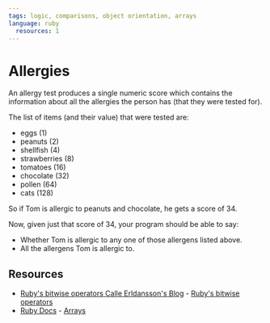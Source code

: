 ```yaml
---
tags: logic, comparisons, object orientation, arrays
language: ruby
  resources: 1
---
```


# Allergies

An allergy test produces a single numeric score which contains the information about all the allergies the person has (that they were tested for).

The list of items (and their value) that were tested are:

* eggs (1)
* peanuts (2)
* shellfish (4)
* strawberries (8)
* tomatoes (16)
* chocolate (32)
* pollen (64)
* cats (128)

So if Tom is allergic to peanuts and chocolate, he gets a score of 34.

Now, given just that score of 34, your program should be able to say:

- Whether Tom is allergic to any one of those allergens listed above.
- All the allergens Tom is allergic to.

## Resources
* [Ruby's bitwise operators Calle Erldansson's Blog](http://calleerlandsson.com/) - [Ruby's bitwise operators](http://calleerlandsson.com/rubys-bitwise-operators)
* [Ruby Docs](http://www.ruby-doc.org/) - [Arrays](http://www.ruby-doc.org/core-2.1.1/Array.html)
